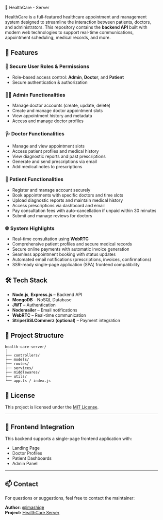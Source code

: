 🏥 HealthCare - Server

 HealthCare is a full-featured healthcare appointment and management system designed to streamline the interaction between patients, doctors, and administrators. This repository contains the **backend API** built with modern web technologies to support real-time communications, appointment scheduling, medical records, and more.

## 🚀 Features

### 🔐 Secure User Roles & Permissions
- Role-based access control: **Admin**, **Doctor**, and **Patient**
- Secure authentication & authorization

### 👨‍⚕️ Admin Functionalities
- Manage doctor accounts (create, update, delete)
- Create and manage doctor appointment slots
- View appointment history and metadata
- Access and manage doctor profiles

### 🩺 Doctor Functionalities
- Manage and view appointment slots
- Access patient profiles and medical history
- View diagnostic reports and past prescriptions
- Generate and send prescriptions via email
- Add medical notes to prescriptions

### 👤 Patient Functionalities
- Register and manage account securely
- Book appointments with specific doctors and time slots
- Upload diagnostic reports and maintain medical history
- Access prescriptions via dashboard and email
- Pay consultation fees with auto-cancellation if unpaid within 30 minutes
- Submit and manage reviews for doctors

### 🌐 System Highlights
- Real-time consultation using **WebRTC**
- Comprehensive patient profiles and secure medical records
- Secure online payments with automatic invoice generation
- Seamless appointment booking with status updates
- Automated email notifications (prescriptions, invoices, confirmations)
- SSR-ready single-page application (SPA) frontend compatibility

## 🛠 Tech Stack
- **Node.js**, **Express.js** – Backend API
- **MongoDB** – NoSQL Database
- **JWT** – Authentication
- **Nodemailer** – Email notifications
- **WebRTC** – Real-time communication
- **Stripe/SSLCommerz (optional)** – Payment integration

## 📁 Project Structure
```
health-care-server/
│
├── controllers/
├── models/
├── routes/
├── services/
├── middlewares/
├── utils/
└── app.ts / index.js
```

## 📄 License
This project is licensed under the [MIT License](LICENSE).

---

## 🔗 Frontend Integration
This backend supports a single-page frontend application with:
- Landing Page
- Doctor Profiles
- Patient Dashboards
- Admin Panel

---

## 📫 Contact
For questions or suggestions, feel free to contact the maintainer:

**Author:** [@imashiqe](https://github.com/imashiqe)  
**Project:** [ HealthCare Server](https://github.com/imashiqe/health-care-server)
